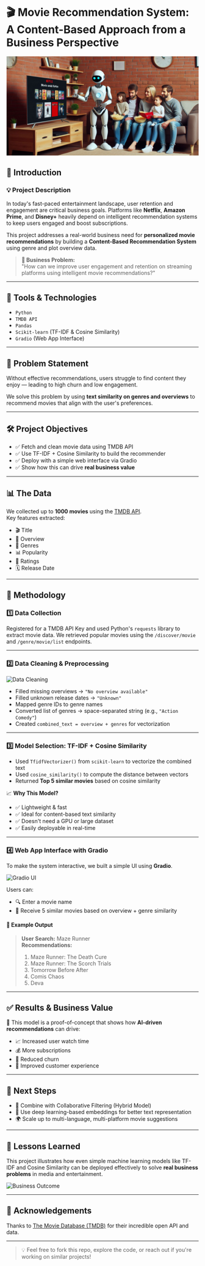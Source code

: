 # 🎬 Movie Recommendation System: A Content-Based Approach from a Business Perspective
![Screenshot](https://raw.githubusercontent.com/Jamestown34/Movie-Recommendation/main/images/Screenshot%20(41).png)
 <!-- 🔁 Replace with your image URL -->

## 📌 Introduction

### 💡 Project Description

In today's fast-paced entertainment landscape, user retention and engagement are critical business goals. Platforms like **Netflix**, **Amazon Prime**, and **Disney+** heavily depend on intelligent recommendation systems to keep users engaged and boost subscriptions.

This project addresses a real-world business need for **personalized movie recommendations** by building a **Content-Based Recommendation System** using genre and plot overview data.

> **🧠 Business Problem:**  
> "How can we improve user engagement and retention on streaming platforms using intelligent movie recommendations?"

---

## 🧰 Tools & Technologies

- `Python`
- `TMDB API`
- `Pandas`
- `Scikit-learn` (TF-IDF & Cosine Similarity)
- `Gradio` (Web App Interface)

---

## 🎯 Problem Statement

Without effective recommendations, users struggle to find content they enjoy — leading to high churn and low engagement.

We solve this problem by using **text similarity on genres and overviews** to recommend movies that align with the user's preferences.

---

## 🛠️ Project Objectives

- ✅ Fetch and clean movie data using TMDB API  
- ✅ Use TF-IDF + Cosine Similarity to build the recommender  
- ✅ Deploy with a simple web interface via Gradio  
- ✅ Show how this can drive **real business value**

---

## 📊 The Data

We collected up to **1000 movies** using the [TMDB API](https://www.themoviedb.org/documentation/api).  
Key features extracted:

- 🎬 Title  
- 📝 Overview  
- 🧩 Genres  
- 📊 Popularity  
- 🌟 Ratings  
- 🗓️ Release Date  

---

## 🔧 Methodology

### 1️⃣ Data Collection

Registered for a TMDB API Key and used Python's `requests` library to extract movie data. We retrieved popular movies using the `/discover/movie` and `/genre/movie/list` endpoints.

---

### 2️⃣ Data Cleaning & Preprocessing

![Data Cleaning](https://your-second-image-link.com) <!-- 🔁 Replace with actual image URL -->

- Filled missing overviews → `"No overview available"`  
- Filled unknown release dates → `"Unknown"`  
- Mapped genre IDs to genre names  
- Converted list of genres → space-separated string (e.g., `"Action Comedy"`)  
- Created `combined_text = overview + genres` for vectorization  

---

### 3️⃣ Model Selection: TF-IDF + Cosine Similarity

- Used `TfidfVectorizer()` from `scikit-learn` to vectorize the combined text  
- Used `cosine_similarity()` to compute the distance between vectors  
- Returned **Top 5 similar movies** based on cosine similarity  

📈 **Why This Model?**

- ✅ Lightweight & fast  
- ✅ Ideal for content-based text similarity  
- ✅ Doesn't need a GPU or large dataset  
- ✅ Easily deployable in real-time

---

### 4️⃣ Web App Interface with Gradio

To make the system interactive, we built a simple UI using **Gradio**.

![Gradio UI](https://your-third-image-link.com) <!-- 🔁 Replace with actual image URL -->

Users can:

- 🔍 Enter a movie name  
- 🤖 Receive 5 similar movies based on overview + genre similarity  

#### 🧪 Example Output

> **User Search:** Maze Runner  
> **Recommendations:**  
> 1. Maze Runner: The Death Cure  
> 2. Maze Runner: The Scorch Trials  
> 3. Tomorrow Before After  
> 4. Comis Chaos  
> 5. Deva  

---

## ✅ Results & Business Value

🎯 This model is a proof-of-concept that shows how **AI-driven recommendations** can drive:

- 📈 Increased user watch time  
- 💰 More subscriptions  
- 🔁 Reduced churn  
- 🤝 Improved customer experience  

---

## 🚀 Next Steps

- 🔄 Combine with Collaborative Filtering (Hybrid Model)  
- 🧠 Use deep learning-based embeddings for better text representation  
- 🌍 Scale up to multi-language, multi-platform movie suggestions  

---

## 🧠 Lessons Learned

This project illustrates how even simple machine learning models like TF-IDF and Cosine Similarity can be deployed effectively to solve **real business problems** in media and entertainment.

![Business Outcome](https://your-last-image-link.com) <!-- 🔁 Replace with actual image URL -->

---

## 🤝 Acknowledgements

Thanks to [The Movie Database (TMDB)](https://www.themoviedb.org/) for their incredible open API and data.

---

> 💡 Feel free to fork this repo, explore the code, or reach out if you're working on similar projects!

